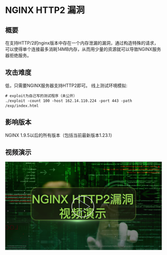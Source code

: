 # NGINX HTTP2 漏洞

## 概要
在支持HTTP/2的nginx版本中存在一个内存泄漏的漏洞，通过构造特殊的请求，可以使得单个连接最多消耗14MB内存，从而用少量的资源就可以导致NGINX服务器拒绝服务。

## 攻击难度
低，只需要NGINX服务器支持HTTP2即可。
线上测试环境模拟:
```
# exploit为自己写的测试程序（未公开）
./exploit -count 100 -host 162.14.110.224 -port 443 -path /exp/index.html
```

## 影响版本
NGINX 1.9.5以后的所有版本（包括当前最新版本1.23.1）

## 视频演示

[![nginx http2 vulnerablity demo](img/nginx_http2_demo.png)](https://162.14.110.224/exp/demo.mp4 "nginx http2 vulnerablity")
